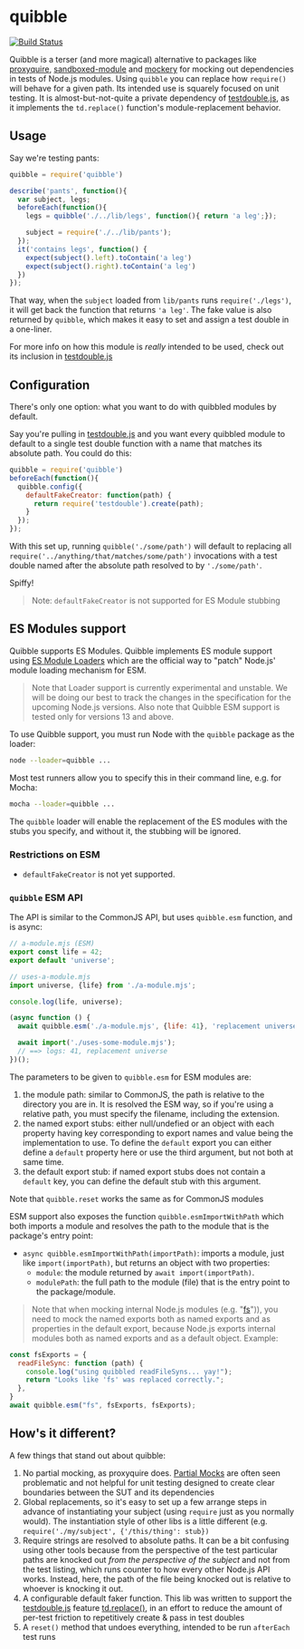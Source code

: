 # quibble

[![Build Status](https://travis-ci.org/testdouble/quibble.svg?branch=main)](https://travis-ci.org/testdouble/quibble)

Quibble is a terser (and more magical) alternative to packages like
[proxyquire](https://github.com/thlorenz/proxyquire),
[sandboxed-module](https://github.com/felixge/node-sandboxed-module) and
[mockery](https://github.com/mfncooper/mockery) for mocking out dependencies
in tests of Node.js modules. Using `quibble` you can replace
how `require()` will behave for a given path. Its intended use is squarely
focused on unit testing. It is almost-but-not-quite a private dependency of
[testdouble.js](https://github.com/testdouble/testdouble.js), as it
implements the `td.replace()` function's module-replacement behavior.

## Usage

Say we're testing pants:

```js
quibble = require('quibble')

describe('pants', function(){
  var subject, legs;
  beforeEach(function(){
    legs = quibble('./../lib/legs', function(){ return 'a leg';});

    subject = require('./../lib/pants');
  });
  it('contains legs', function() {
    expect(subject().left).toContain('a leg')
    expect(subject().right).toContain('a leg')
  })
});
```

That way, when the `subject` loaded from `lib/pants` runs `require('./legs')`,
it will get back the function that returns `'a leg'`. The fake value is also
returned by `quibble`, which makes it easy to set and assign a test double in a
one-liner.

For more info on how this module is _really_ intended to be used, check out its
inclusion in [testdouble.js](https://github.com/testdouble/testdouble.js/blob/main/docs/7-replacing-dependencies.md#nodejs)

## Configuration

There's only one option: what you want to do with quibbled modules by default.

Say you're pulling in [testdouble.js](https://github.com/testdouble/testdouble.js)
and you want every quibbled module to default to a single test double function with
a name that matches its absolute path. You could do this:

```js
quibble = require('quibble')
beforeEach(function(){
  quibble.config({
    defaultFakeCreator: function(path) {
      return require('testdouble').create(path);
    }
  });
});
```

With this set up, running `quibble('./some/path')` will default to replacing all
`require('../anything/that/matches/some/path')` invocations with a test double named
after the absolute path resolved to by `'./some/path'`.

Spiffy!

> Note: `defaultFakeCreator` is not supported for ES Module stubbing

## ES Modules support

Quibble supports ES Modules. Quibble implements ES module support using [ES Module
Loaders](https://nodejs.org/api/esm.html#esm_experimental_loaders) which are the official way to
"patch" Node.js' module loading mechanism for ESM.

> Note that Loader support is currently experimental and unstable. We will be doing our best
  to track the changes in the specification for the upcoming Node.js versions. Also note that
  Quibble ESM support is tested only for versions 13 and above.

To use Quibble support, you must run Node with the `quibble` package as the loader:

```sh
node --loader=quibble ...
```

Most test runners allow you to specify this in their command line, e.g. for Mocha:

```sh
mocha --loader=quibble ...
```

The `quibble` loader will enable the replacement of the ES modules with the stubs you specify, and
without it, the stubbing will be ignored.

### Restrictions on ESM

* `defaultFakeCreator` is not yet supported.

### `quibble` ESM API

The API is similar to the CommonJS API, but uses `quibble.esm` function, and is async:

```js
// a-module.mjs (ESM)
export const life = 42;
export default 'universe';

// uses-a-module.mjs
import universe, {life} from './a-module.mjs';

console.log(life, universe);

(async function () {
  await quibble.esm('./a-module.mjs', {life: 41}, 'replacement universe');

  await import('./uses-some-module.mjs');
  // ==> logs: 41, replacement universe
})();
```

The parameters to be given to `quibble.esm` for ESM modules are:

1. the module path: similar to CommonJS, the path is relative to the directory you are in. It is
   resolved the ESM way, so if you're using a relative path, you must specify the filename,
   including the extension.
2. the named export stubs: either null/undefied or an object with each property
   having key corresponding to export names and value being the implementation
   to use. To define the `default` export you can either define a `default`
   property here or use the third argument, but not both at same time.
3. the default export stub: if named export stubs does not contain a `default`
   key, you can define the default stub with this argument.

Note that `quibble.reset` works the same as for CommonJS modules

ESM support also exposes the function `quibble.esmImportWithPath` which both imports a module and
resolves the path to the module that is the package's entry point:

* `async quibble.esmImportWithPath(importPath)`: imports a module, just like `import(importPath)`,
  but returns an object with two properties:
  * `module`: the module returned by `await import(importPath)`.
  * `modulePath`: the full path to the module (file) that is the entry point to the package/module.
  
> Note that when mocking internal Node.js modules (e.g. "[fs](https://nodejs.org/api/fs.html)")), you need to mock the named exports both as named exports and as properties in the default export, because Node.js exports internal modules both as named exports and as a default object. Example:

```js
const fsExports = {
  readFileSync: function (path) {
    console.log("using quibbled readFileSyns... yay!");
    return "Looks like 'fs' was replaced correctly.";
  },
}
await quibble.esm("fs", fsExports, fsExports);
```

## How's it different?

A few things that stand out about quibble:

1. No partial mocking, as proxyquire does. [Partial Mocks](https://github.com/testdouble/contributing-tests/wiki/Partial-Mock)
are often seen problematic and not helpful for unit testing designed to create clear boundaries
between the SUT and its dependencies
2. Global replacements, so it's easy to set up a few arrange steps in advance of
instantiating your subject (using `require` just as you normally would). The instantiation
style of other libs is a little different (e.g. `require('./my/subject', {'/this/thing': stub})`
3. Require strings are resolved to absolute paths. It can be a bit confusing using other tools because from the perspective of the test particular paths are knocked out _from the perspective of the subject_ and not from the test listing, which runs counter to how every other Node.js API works. Instead, here, the path of the file being knocked out is relative to whoever is knocking it out.
4. A configurable default faker function. This lib was written to support the [testdouble.js](https://github.com/testdouble/testdouble.js) feature [td.replace()](https://github.com/testdouble/testdouble.js/blob/main/docs/7-replacing-dependencies.md#nodejs), in an effort to reduce the amount of per-test friction to repetitively create & pass in test doubles
5. A `reset()` method that undoes everything, intended to be run `afterEach` test runs


